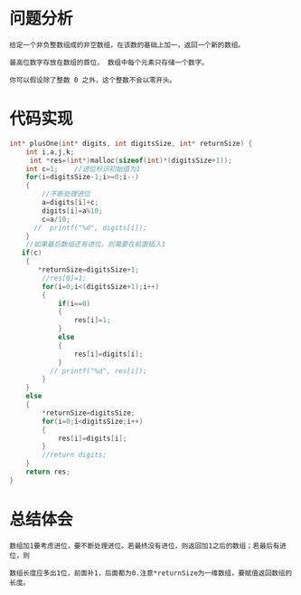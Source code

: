 # 问题分析 #
    给定一个非负整数组成的非空数组，在该数的基础上加一，返回一个新的数组。

    最高位数字存放在数组的首位， 数组中每个元素只存储一个数字。

    你可以假设除了整数 0 之外，这个整数不会以零开头。
# 代码实现 #
```C
int* plusOne(int* digits, int digitsSize, int* returnSize) {
    int i,a,j,k;
     int *res=(int*)malloc(sizeof(int)*(digitsSize+1));  
    int c=1;    //进位标识初始值为1
    for(i=digitsSize-1;i>=0;i--)
    {
        //不断处理进位
        a=digits[i]+c;
        digits[i]=a%10;
        c=a/10;
      //  printf("%d", digits[i]);
    }
    //如果最后数组还有进位，则需要在前面插入1
   if(c)
    {
       *returnSize=digitsSize+1;
        //res[0]=1;
        for(i=0;i<(digitsSize+1);i++)
        {
            if(i==0)
            {
                res[i]=1;
            }
            else
            {
                res[i]=digits[i];
            }
          // printf("%d", res[i]);
        }
    }
    else
    {
        *returnSize=digitsSize;
        for(i=0;i<digitsSize;i++)
        {
            res[i]=digits[i];
        }
        //return digits;
    }
    return res;
}
```
# 总结体会 #
    数组加1要考虑进位，要不断处理进位。若最终没有进位，则返回加1之后的数组；若最后有进位，则

    数组长度应多出1位，前面补1，后面都为0.注意*returnSize为一维数组，要赋值返回数组的长度。